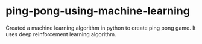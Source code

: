 # ping-pong-using-machine-learning
Created a machine learning algorithm in python to create ping pong game. It uses deep reinforcement learning algorithm.
